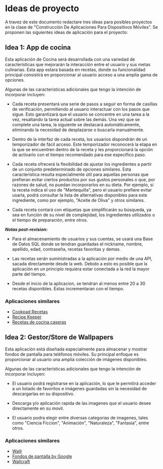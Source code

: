 # Ideas de proyecto

A travez de este documento redactare tres ideas para posibles proyectos en la clase de "Construcción De Aplicaciones Para Dispositivos Móviles". Se proponen las siguientes ideas de aplicación para el proyecto:

## Idea 1: App de cocina

Esta aplicación de Cocina será desarrollada con una variedad de características que mejorarán la interacción entre el usuario y sus metas culinarias. Esta app estara basada en recetas, donde su funcionalidad principal consistirá en proporcionar al usuario acceso a una amplia gama de opciones.

Algunas de las características adicionales que tengo la intención de incorporar incluyen:

- Cada receta presentará una serie de pasos a seguir en forma de casillas de verificación, permitiendo al usuario interactuar con los pasos que sigue. Esto garantizará que el usuario se concentre en una tarea a la vez, resaltando la tarea actual sobre las demás. Una vez que se complete una tarea, la siguiente se destacará automáticamente, eliminando la necesidad de desplazarse o buscarla manualmente.

- Dentro de la interfaz de cada receta, los usuarios dispondrán de un temporizador de fácil acceso. Este temporizador reconocerá la etapa en la que se encuentren dentro de la receta y les proporcionará la opción de activarlo con el tiempo recomendado para ese específico paso.

- Cada receta ofrecerá la flexibilidad de ajustar los ingredientes a partir de un conjunto predeterminado de opciones similares. Esta característica resulta especialmente útil para aquellas personas que prefieran evitar ciertos productos por sus gustos personales o que, por razones de salud, no puedan incorporarlos en su dieta. Por ejemplo, si la receta indica el uso de "Mantequilla", pero el usuario prefiere evitar usarla, podrá consultar la lista de alternativas disponibles para este ingrediente, como por ejemplo, "Aceite de Oliva" y otros similares.

- Cada receta contará con etiquetas que simplificarán su búsqueda, ya sea en función de su nivel de complejidad, los ingredientes utilizados o el tiempo de preparación, entre otros.

_**Notas post-revision:**_

- Para el almacenamiento de usuarios y sus cuentas, se usará una Base de Datos SQL donde se tendran guardadas el nickname, nombre, apellido, edad, contraseña, recetas favoritas y demas.

- Las recetas serán suministradas a la aplicación por medio de una API, sacada directamente desde la web. Debido a esto es posible que la aplicación en un principio requiera estar conectada a la red la mayor parte del tiempo.

- Desde el inicio de la aplicacion, se tendran al menos entre 20 a 30 recetas disponibles. Estas incrementaran con el tiempo.

### Aplicaciones similares

- [Cookpad Recetas](https://play.google.com/store/apps/details?id=com.mufumbo.android.recipe.search)
- [Recipe Keeper](https://play.google.com/store/apps/details?id=com.tudorspan.recipekeeper)
- [Recetas de cocina caseras](https://play.google.com/store/apps/details?id=com.riatech.cookbook)

## Idea 2: Gestor/Store de Wallpapers

Esta aplicación está diseñada especialmente para almacenar y mostrar fondos de pantalla para teléfonos móviles. Su principal enfoque es proporcionar al usuario una amplia colección de imágenes disponibles.

Algunas de las características adicionales que tengo la intención de incorporar incluyen:

- El usuario podrá registrarse en la aplicación, lo que le permitirá acceder a un listado de favoritos e imágenes guardadas sin la necesidad de descargarlas en su dispositivo.

- Descarga y/o aplicación rapida de las imagenes que el usuario desee directamente en su movil.

- El usuario podra elegir entre diversas categorias de imagenes, tales como "Ciencia Ficcion", "Animación", "Naturaleza", "Fantasia", entre otros.

### Aplicaciones similares

- [Walli](https://play.google.com/store/apps/details?id=com.shanga.walli)
- [Fondos de pantalla by Google](https://play.google.com/store/apps/details?id=com.google.android.apps.wallpaper)
- [Wallcraft](https://play.google.com/store/apps/details?id=com.wallpaperscraft.wallpaper)
